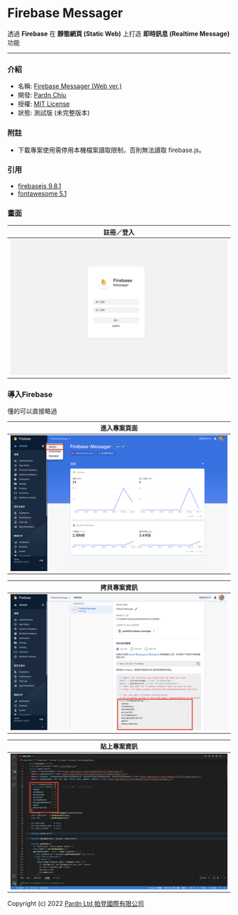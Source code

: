 # Firebase Messager

透過 **Firebase** 在 **靜態網頁 (Static Web)** 上打造 **即時訊息 (Realtime Message)** 功能

***

### 介紹

- 名稱: [Firebase Messager (Web ver.)](https://pardnchiu.github.io/firebase-messager-web/)
- 開發: [Pardn Chiu](mailto:chiuchingwei@icloud.com)
- 授權: [MIT License](./LICENSE)
- 狀態: 測試版 (未完整版本)

### 附註

- 下載專案使用需停用本機檔案讀取限制，否則無法讀取 firebase.js。

### 引用

- [firebasejs 9.8.1](https://firebase.google.com/docs/web/setup)
- [fontawesome 5.1](https://fontawesome.com)

### 畫面

| 註冊／登入 |
| --- |
| ![login](./preview/login.png)

### 導入Firebase

懂的可以直接略過

| 進入專案頁面 |
| --- |
| ![project-index](./preview/project-index.png) |

| 拷貝專案資訊 |
| --- |
| ![project-index](./preview/copy-data.png) |

| 貼上專案資訊 |
| --- |
| ![project-index](./preview/paste-data.png) |

Copyright (c) 2022 [Pardn Ltd 帕登國際有限公司](mailto:mail@pardn.ltd)